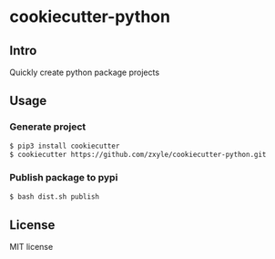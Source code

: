 # cookiecutter-python

## Intro
Quickly create python package projects

## Usage

### Generate project
```bash
$ pip3 install cookiecutter
$ cookiecutter https://github.com/zxyle/cookiecutter-python.git
```

### Publish package to pypi
```bash
$ bash dist.sh publish
```

## License
MIT license
